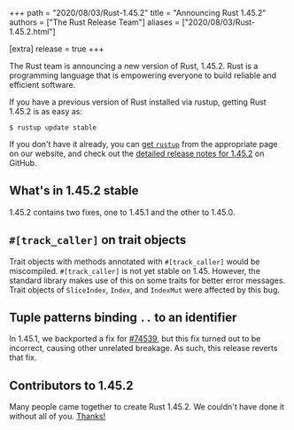 +++
path = "2020/08/03/Rust-1.45.2"
title = "Announcing Rust 1.45.2"
authors = ["The Rust Release Team"]
aliases = ["2020/08/03/Rust-1.45.2.html"]

[extra]
release = true
+++

The Rust team is announcing a new version of Rust, 1.45.2. Rust is a
programming language that is empowering everyone to build reliable and
efficient software.

If you have a previous version of Rust installed via rustup, getting Rust
1.45.2 is as easy as:

```
$ rustup update stable
```

If you don't have it already, you can [get `rustup`][install] from the
appropriate page on our website, and check out the [detailed release notes for
1.45.2][notes] on GitHub.

[install]: https://www.rust-lang.org/install.html
[notes]: https://github.com/rust-lang/rust/blob/master/RELEASES.md#version-1452-2020-08-03

## What's in 1.45.2 stable

1.45.2 contains two fixes, one to 1.45.1 and the other to 1.45.0.

## `#[track_caller]` on trait objects

Trait objects with methods annotated with `#[track_caller]` would be
miscompiled. `#[track_caller]` is not yet stable on 1.45. However, the standard
library makes use of this on some traits for better error messages. Trait
objects of `SliceIndex`, `Index`, and `IndexMut` were affected by this bug.

## Tuple patterns binding `..` to an identifier

In 1.45.1, we backported a fix for [#74539], but this fix turned out to be
incorrect, causing other unrelated breakage. As such, this release reverts that
fix.

## Contributors to 1.45.2

Many people came together to create Rust 1.45.2. We couldn't have done it
without all of you. [Thanks!](https://thanks.rust-lang.org/rust/1.45.2/)

[#74539]: https://github.com/rust-lang/rust/issues/74539
